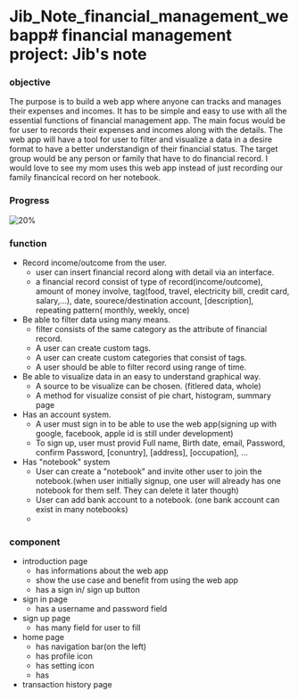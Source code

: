 # Jib_Note_financial_management_webapp# financial management project: Jib's note
### objective 
  The purpose is to build a web app where anyone can tracks and manages their expenses and incomes. It has to be simple and easy to use with all the essential functions of financial management app. 
  The main focus would be for user to records their expenses and incomes along with the details. The web app will have a tool for user to filter and visualize a data in a desire format to have a better understandign of their financial status.
  The target group would be any person or family that have to do financial record. I would love to see my mom uses this web app instead of just recording our family financical record on her notebook.
### Progress
  ![20%](https://progress-bar.dev/20)
  
### function
- Record income/outcome from the user.
  - user can insert financial record along with detail via an interface.
  - a financial record consist of type of record(income/outcome), amount of money involve, tag(food, travel, electricity bill, credit card, salary,...), date, sourece/destination account,  [description], repeating pattern( monthly, weekly, once)
- Be able to filter data using many means.
  - filter consists of the same category as the attribute of financial record.
  - A user can create custom tags.
  - A user can create custom categories that consist of tags.
  - A user should be able to filter record using range of time.
- Be able to visualize data in an easy to understand graphical way.
  - A source to be visualize can be chosen. (fitlered data, whole)
  - A method for visualize consist of pie chart, histogram, summary page
- Has an account system.
  - A user must sign in to be able to use the web app(signing up with google, facebook, apple id is still under development)
  - To sign up, user must provid Full name, Birth date, email, Password, confirm Password, [conuntry], [address], [occupation], ...
- Has "notebook" system
  - User can create a "notebook" and invite other user to join the notebook.(when user initially signup, one user will already has one notebook for them self. They can delete it later though)
  - User can add bank account to a notebook. (one bank account can exist in many notebooks)
  - 
### component
- introduction page
  - has informations about the web app
  - show the use case and benefit from using the web app
  - has a sign in/ sign up button
- sign in page
  - has a username and password field
- sign up page
  - has many field for user to fill
- home page
  - has navigation bar(on the left)
  - has profile icon
  - has setting icon
  - has 
- transaction history page
